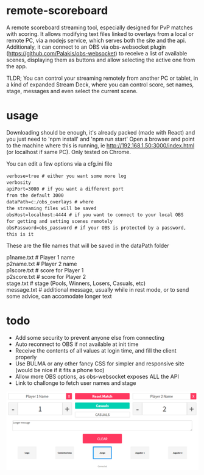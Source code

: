 # remote-scoreboard
A remote scoreboard streaming tool, especially designed for PvP matches with scoring.
It allows modifying text files linked to overlays from a local or remote PC, via a nodejs service, which serves both the site and the api.
Additionaly, it can connect to an OBS via obs-websocket plugin (https://github.com/Palakis/obs-websocket) to receive a list of available scenes, displaying them as buttons and allow selecting the active one from the app.

TLDR; You can control your streaming remotely from another PC or tablet, in a kind of expanded Stream Deck, where you can control score, set names, stage, messages and even select the current scene.

# usage
Downloading should be enough, it's already packed (made with React) and you just need to 'npm install' and 'npm run start'
Open a browser and point to the machine where this is running, ie http://192.168.1.50:3000/index.html (or localhost if same PC). Only tested on Chrome.

You can edit a few options via a cfg.ini file

<code>verbose=true              # either you want some more log verbosity</code></br>
<code>apiPort=3000              # if you want a different port from the default 3000</code></br>
<code>dataPath=c:/obs_overlays  # where the streaming files will be saved</code></br>
<code>obsHost=localhost:4444    # if you want to connect to your local OBS for getting and setting scenes remotely</code></br>
<code>obsPassword=obs_password  # if your OBS is protected by a password, this is it</code></br>

These are the file names that will be saved in the dataPath folder

p1name.txt # Player 1 name</br>
p2name.txt # Player 2 name</br>
p1score.txt # score for Player 1</br>
p2score.txt # score for Player 2</br>
stage.txt # stage (Pools, Winners, Losers, Casuals, etc)</br>
message.txt # additional message, usually while in rest mode, or to send some advice, can accomodate longer text</br>

# todo
- Add some security to prevent anyone else from connecting
- Auto reconnect to OBS if not available at init time
- Receive the contents of all values at login time, and fill the client properly
- Use BULMA or any other fancy CSS for simpler and responsive site (would be nice if it fits a phone too)
- Allow more OBS options, as obs-websocket exposes ALL the API
- Link to challonge to fetch user names and stage

![Alt text](/remote-scoreboard.jpg?raw=true)
